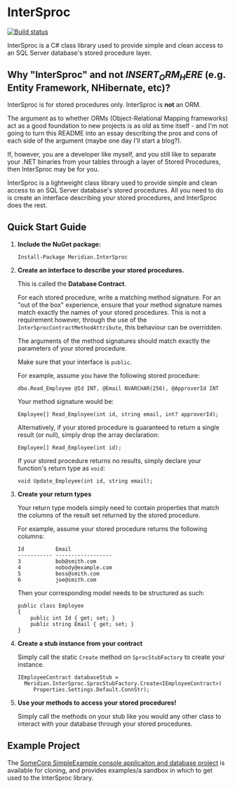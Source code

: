 # InterSproc
[![Build status](https://ci.appveyor.com/api/projects/status/2j8ua2qxnhowajhp?svg=true)](https://ci.appveyor.com/project/mmiddleton3301/intersproc)

InterSproc is a C# class library used to provide simple and clean access to an SQL Server database's stored procedure layer.

## Why "InterSproc" and not $INSERT_ORM_HERE$ (e.g. Entity Framework, NHibernate, etc)?
InterSproc is for stored procedures only. InterSproc is **not** an ORM.

The argument as to whether ORMs (Object-Relational Mapping frameworks) act as a good foundation to new projects is as old as time itself - and I'm not going to turn this README into an essay describing the pros and cons of each side of the argument (maybe one day I'll start a blog?).

If, however, you are a developer like myself, and you still like to separate your .NET binaries from your tables through a layer of Stored Procedures, then InterSproc may be for you.

InterSproc is a lightweight class library used to provide simple and clean access to an SQL Server database's stored procedures. All you need to do is create an interface describing your stored procedures, and InterSproc does the rest.

## Quick Start Guide
1. **Include the NuGet package:**
   
   `Install-Package Meridian.InterSproc `
   
   
2. **Create an interface to describe your stored procedures.**
   
   This is called the **Database Contract**.
   
   For each stored procedure, write a matching method signature. For an "out of the box" experience, ensure that your method signature names match exactly the names of your stored procedures. This is not a requirement however, through the use of the `InterSprocContractMethodAttribute`, this behaviour can be overridden.
   
   The arguments of the method signatures should match exactly the parameters of your stored procedure.
   
   Make sure that your interface is `public`.
   
   For example, assume you have the following stored procedure:
   
   `dbo.Read_Employee @Id INT, @Email NVARCHAR(256), @ApproverId INT`
   
   Your method signature would be:
   
   `Employee[] Read_Employee(int id, string email, int? approverId);`
   
   Alternatively, if your stored procedure is guaranteed to return a single result (or null), simply drop the array declaration:
   
   `Employee[] Read_Employee(int id);`
   
   If your stored procedure returns no results, simply declare your function's return type as `void`:
   
   `void Update_Employee(int id, string email);`
   
3. **Create your return types**
    
    Your return type models simply need to contain properties that match the columns of the result set returned by the stored procedure.
    
    For example, assume your stored procedure returns the following columns:
    
    ```
    Id          Email
    ----------- ------------------
    3           bob@smith.com
    4           nobody@example.com
    5           boss@smith.com
    6           joe@smith.com
    ```
    
    Then your corresponding model needs to be structured as such:
    
    ```
    public class Employee
    {
        public int Id { get; set; }
        public string Email { get; set; }
    }
    ```
    
    
4. **Create a stub instance from your contract**
   
   Simply call the static `Create` method on `SprocStubFactory` to create your instance.
   
   ```
   IEmployeeContract databaseStub =
     Meridian.InterSproc.SprocStubFactory.Create<IEmployeeContract>(
        Properties.Settings.Default.ConnStr);
   ```
   
   
5. **Use your methods to access your stored procedures!**

   Simply call the methods on your stub like you would any other class to interact with your database through your stored procedures.
   
   
## Example Project
The [SomeCorp SimpleExample console applicaiton and database project](https://github.com/mmiddleton3301/intersproc/tree/master/SomeCorp.SimpleExample) is available for cloning, and provides examples/a sandbox in which to get used to the InterSproc library.
